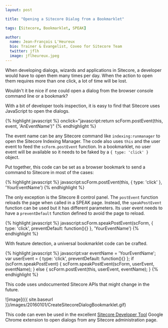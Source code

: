 ```yaml
---
layout: post

title: "Opening a Sitecore Dialog from a Bookmarklet"

tags: [Sitecore, Bookmarklet, SPEAK]

author:
  name: Jean-François L'Heureux
  bio: Trainer & Evangelist, Coveo for Sitecore Team
  twitter: jflh
  image: jflheureux.jpeg
---
```


When developing dialogs, wizards and applications in Sitecore, a developer would have to open them many times per day. When the action to open them requires more than one click, a lot of time will be lost.

Wouldn't it be nice if one could open a dialog from the browser console command line or a bookmark?

<!-- more -->

With a bit of developer tools inspection, it is easy to find that Sitecore uses JavaScript to open the dialogs.

{% highlight javascript %}
onclick="javascript:return scForm.postEvent(this, event, 'AnEventName')"
{% endhighlight %}

The event name can be any Sitecore command like `indexing:runmanager` to open the Sitecore Indexing Manager. The code also uses `this` and the user event to feed the `scForm.postEvent` function. In a bookmarklet, no user event will be available so it needs to be faked by a `{ type: 'click' }` object.

Put together, this code can be set as a browser bookmark to send a command to Sitecore in most of the cases:

{% highlight javascript %}
javascript:scForm.postEvent(this, { type: 'click' }, 'YourEventName')
{% endhighlight %}

The only exception is the Sitecore 8 control panel. The `postEvent` function reloads the page when called in a SPEAK page. Instead, the `speakPostEvent` function can be used but it has different parameters. Its user event needs to have a `preventDefault` function defined to avoid the page to reload.

{% highlight javascript %}
javascript:scForm.speakPostEvent(scForm, { type: 'click', preventDefault: function(){} }, 'YourEventName')
{% endhighlight %}

With feature detection, a universal bookmarklet code can be crafted.

{% highlight javascript %}
javascript:var eventName = 'YourEventName'; var userEvent = { type: 'click', preventDefault: function(){} }; if (scForm.speakPostEvent) { scForm.speakPostEvent(scForm, userEvent, eventName); } else { scForm.postEvent(this, userEvent, eventName); }
{% endhighlight %}

This code uses undocumented Sitecore APIs that might change in the future.

![image]({{ site.baseurl }}/images/20160101/CreateSitecoreDialogBookmarklet.gif)

This code can even be used in the excellent [Sitecore Developer Tool](https://chrome.google.com/webstore/detail/sitecore-developer-tool/cmbppbejihcnbngefandoljljdppnlda) Google Chrome extension to open dialogs from any Sitecore administration page.